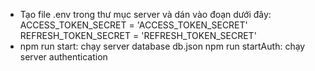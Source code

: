- Tạo file .env trong thư mục server và dán vào đoạn dưới đây:
  ACCESS_TOKEN_SECRET = 'ACCESS_TOKEN_SECRET'
  REFRESH_TOKEN_SECRET = 'REFRESH_TOKEN_SECRET'
- npm run start: chạy server database db.json
  npm run startAuth: chạy server authentication
